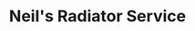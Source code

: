 ---
title: "Neil's Radiator Service"
url: /tonawanda/neils-radiator-service/
shop: Autowerkstatt
---